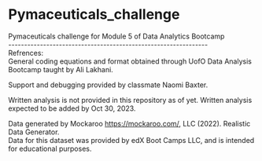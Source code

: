 # Pymaceuticals_challenge
Pymaceuticals challenge for Module 5 of Data Analytics Bootcamp<br>
---------------------------------------------------------------<br>
Refrences:<br>
General coding equations and format obtained through UofO Data Analysis Bootcamp taught by Ali Lakhani.<br>

Support and debugging provided by classmate Naomi Baxter.<br>

Written analysis is not provided in this repository as of yet. Written analysis expected to be added by Oct 30, 2023.<br>

Data generated by Mockaroo https://mockaroo.com/, LLC (2022). Realistic Data Generator.<br>
Data for this dataset was provided by edX Boot Camps LLC, and is intended for educational purposes.
